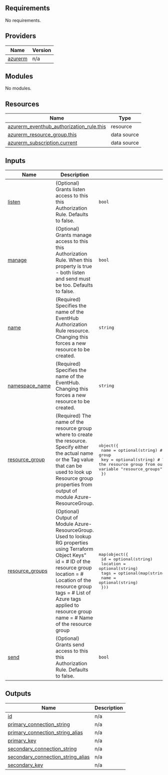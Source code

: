 <!-- BEGIN_TF_DOCS -->
## Requirements

No requirements.

## Providers

| Name | Version |
|------|---------|
| <a name="provider_azurerm"></a> [azurerm](#provider\_azurerm) | n/a |

## Modules

No modules.

## Resources

| Name | Type |
|------|------|
| [azurerm_eventhub_authorization_rule.this](https://registry.terraform.io/providers/hashicorp/azurerm/latest/docs/resources/eventhub_authorization_rule) | resource |
| [azurerm_resource_group.this](https://registry.terraform.io/providers/hashicorp/azurerm/latest/docs/data-sources/resource_group) | data source |
| [azurerm_subscription.current](https://registry.terraform.io/providers/hashicorp/azurerm/latest/docs/data-sources/subscription) | data source |

## Inputs

| Name | Description | Type | Default | Required |
|------|-------------|------|---------|:--------:|
| <a name="input_listen"></a> [listen](#input\_listen) | (Optional) Grants listen access to this this Authorization Rule. Defaults to false. | `bool` | `false` | no |
| <a name="input_manage"></a> [manage](#input\_manage) | (Optional) Grants manage access to this this Authorization Rule. When this property is true - both listen and send must be too. Defaults to false. | `bool` | `false` | no |
| <a name="input_name"></a> [name](#input\_name) | (Required) Specifies the name of the EventHub Authorization Rule resource. Changing this forces a new resource to be created. | `string` | n/a | yes |
| <a name="input_namespace_name"></a> [namespace\_name](#input\_namespace\_name) | (Required) Specifies the name of the EventHub. Changing this forces a new resource to be created. | `string` | n/a | yes |
| <a name="input_resource_group"></a> [resource\_group](#input\_resource\_group) | (Required) The name of the resource group where to create the resource. Specify either the actual name or the Tag value that can be used to look up Resource group properties from output of module Azure-ResourceGroup. | <pre>object({<br>    name = optional(string) # Name of the resource group<br>    key  = optional(string) # Terraform Object Key to use to find the resource group from output of module Azure-ResourceGroup supplied to variable "resource_groups"<br>  })</pre> | n/a | yes |
| <a name="input_resource_groups"></a> [resource\_groups](#input\_resource\_groups) | (Optional) Output of Module Azure-ResourceGroup. Used to lookup RG properties using Terraform Object Keys"<br>    id       = # ID of the resource group<br>    location = # Location of the resource group<br>    tags     = # List of Azure tags applied to resource group<br>    name     = # Name of the resource group | <pre>map(object({<br>    id       = optional(string)<br>    location = optional(string)<br>    tags     = optional(map(string))<br>    name     = optional(string)<br>  }))</pre> | `{}` | no |
| <a name="input_send"></a> [send](#input\_send) | (Optional) Grants send access to this this Authorization Rule. Defaults to false. | `bool` | `false` | no |

## Outputs

| Name | Description |
|------|-------------|
| <a name="output_id"></a> [id](#output\_id) | n/a |
| <a name="output_primary_connection_string"></a> [primary\_connection\_string](#output\_primary\_connection\_string) | n/a |
| <a name="output_primary_connection_string_alias"></a> [primary\_connection\_string\_alias](#output\_primary\_connection\_string\_alias) | n/a |
| <a name="output_primary_key"></a> [primary\_key](#output\_primary\_key) | n/a |
| <a name="output_secondary_connection_string"></a> [secondary\_connection\_string](#output\_secondary\_connection\_string) | n/a |
| <a name="output_secondary_connection_string_alias"></a> [secondary\_connection\_string\_alias](#output\_secondary\_connection\_string\_alias) | n/a |
| <a name="output_secondary_key"></a> [secondary\_key](#output\_secondary\_key) | n/a |
<!-- END_TF_DOCS -->